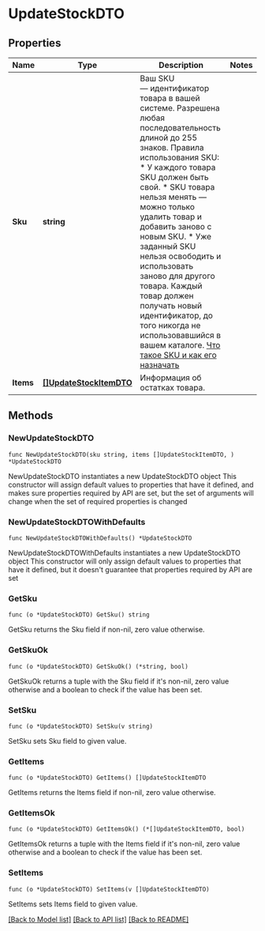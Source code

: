 # UpdateStockDTO

## Properties

Name | Type | Description | Notes
------------ | ------------- | ------------- | -------------
**Sku** | **string** | Ваш SKU — идентификатор товара в вашей системе.  Разрешена любая последовательность длиной до 255 знаков.  Правила использования SKU:  * У каждого товара SKU должен быть свой.  * SKU товара нельзя менять — можно только удалить товар и добавить заново с новым SKU.  * Уже заданный SKU нельзя освободить и использовать заново для другого товара. Каждый товар должен получать новый идентификатор, до того никогда не использовавшийся в вашем каталоге.  [Что такое SKU и как его назначать](https://yandex.ru/support/marketplace/assortment/add/index.html#fields)  | 
**Items** | [**[]UpdateStockItemDTO**](UpdateStockItemDTO.md) | Информация об остатках товара.  | 

## Methods

### NewUpdateStockDTO

`func NewUpdateStockDTO(sku string, items []UpdateStockItemDTO, ) *UpdateStockDTO`

NewUpdateStockDTO instantiates a new UpdateStockDTO object
This constructor will assign default values to properties that have it defined,
and makes sure properties required by API are set, but the set of arguments
will change when the set of required properties is changed

### NewUpdateStockDTOWithDefaults

`func NewUpdateStockDTOWithDefaults() *UpdateStockDTO`

NewUpdateStockDTOWithDefaults instantiates a new UpdateStockDTO object
This constructor will only assign default values to properties that have it defined,
but it doesn't guarantee that properties required by API are set

### GetSku

`func (o *UpdateStockDTO) GetSku() string`

GetSku returns the Sku field if non-nil, zero value otherwise.

### GetSkuOk

`func (o *UpdateStockDTO) GetSkuOk() (*string, bool)`

GetSkuOk returns a tuple with the Sku field if it's non-nil, zero value otherwise
and a boolean to check if the value has been set.

### SetSku

`func (o *UpdateStockDTO) SetSku(v string)`

SetSku sets Sku field to given value.


### GetItems

`func (o *UpdateStockDTO) GetItems() []UpdateStockItemDTO`

GetItems returns the Items field if non-nil, zero value otherwise.

### GetItemsOk

`func (o *UpdateStockDTO) GetItemsOk() (*[]UpdateStockItemDTO, bool)`

GetItemsOk returns a tuple with the Items field if it's non-nil, zero value otherwise
and a boolean to check if the value has been set.

### SetItems

`func (o *UpdateStockDTO) SetItems(v []UpdateStockItemDTO)`

SetItems sets Items field to given value.



[[Back to Model list]](../README.md#documentation-for-models) [[Back to API list]](../README.md#documentation-for-api-endpoints) [[Back to README]](../README.md)


